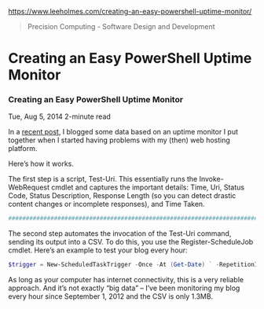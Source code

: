 https://www.leeholmes.com/creating-an-easy-powershell-uptime-monitor/

> Precision Computing - Software Design and Development

# Creating an Easy PowerShell Uptime Monitor
### Creating an Easy PowerShell Uptime Monitor

Tue, Aug 5, 2014 2-minute read

In a [recent post](https://www.leeholmes.com/blog/2014/04/24/arvixe-status-report/), I blogged some data based on an uptime monitor I put together when I started having problems with my (then) web hosting platform.

Here’s how it works.

The first step is a script, Test-Uri. This essentially runs the Invoke-WebRequest cmdlet and captures the important details: Time, Uri, Status Code, Status Description, Response Length (so you can detect drastic content changes or incomplete responses), and Time Taken.

```powershell
############################################################################## ## ## Test-Uri ## ## From Windows PowerShell Cookbook (O'Reilly) ## by Lee Holmes (http://www.leeholmes.com/guide) ## ############################################################################## <# .SYNOPSIS Connects to a given URI and returns status about it: URI, response code, and time taken. .EXAMPLE PS > Test-Uri bing.com Uri : bing.com StatusCode : 200 StatusDescription : OK ResponseLength : 34001 TimeTaken : 459.0009 #> param( ## The URI to test $Uri ) $request = $null $time = try { ## Request the URI, and measure how long the response took. $result = Measure-Command { $request = Invoke-WebRequest -Uri $uri } $result.TotalMilliseconds } catch { ## If the request generated an exception (i.e.: 500 server ## error or 404 not found), we can pull the status code from the ## Exception.Response property $request = $_.Exception.Response $time = -1 } $result = [PSCustomObject] @{ Time = Get-Date; Uri = $uri; StatusCode = [int] $request.StatusCode; StatusDescription = $request.StatusDescription; ResponseLength = $request.RawContentLength; TimeTaken = $time; } $result
```

The second step automates the invocation of the Test-Uri command, sending its output into a CSV. To do this, you use the Register-ScheduleJob cmdlet. Here’s an example to test your blog every hour:

```powershell
$trigger = New-ScheduledTaskTrigger -Once -At (Get-Date) ` -RepetitionInterval (New-TimeSpan -Hours 1) ` -RepetitionDuration ([TimeSpan]::MaxValue) Register-ScheduledJob -Name blogMonitor -Trigger $trigger -ScriptBlock { $myDocs = [Environment]::GetFolderPath("MyDocuments") $outputPath = Join-Path $myDocs blogMonitor.csv Test-Uri https://www.leeholmes.com/blog | Export-Csv -Append $outputPath }
```

As long as your computer has internet connectivity, this is a very reliable approach. And it’s not exactly “big data” – I’ve been monitoring my blog every hour since September 1, 2012 and the CSV is only 1.3MB.
